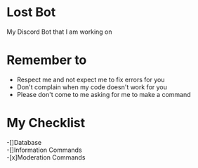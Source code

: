 # Lost Bot
My Discord Bot that I am working on

# Remember to
- Respect me and not expect me to fix errors  for you
- Don't complain when my code doesn't work for you
- Please don't come to me asking for me to make a command

# My Checklist
-[]Database  
-[]Information Commands  
-[x]Moderation Commands  
